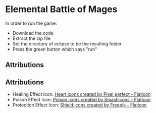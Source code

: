 # Elemental Battle of Mages

In order to run the game:
- Download the code
- Extract the zip file
- Set the directory of eclipse to be the resulting folder
- Press the green button which says "run"

## Attributions

## Attributions
- Healing Effect Icon: <a href="https://www.flaticon.com/free-icons/heart" title="heart icons">Heart icons created by Pixel perfect - Flaticon</a>
- Poison Effect Icon: <a href="https://www.flaticon.com/free-icons/poison" title="poison icons">Poison icons created by Smashicons - Flaticon</a>
- Protection Effect Icon: <a href="https://www.flaticon.com/free-icons/shield" title="shield icons">Shield icons created by Freepik - Flaticon</a>
